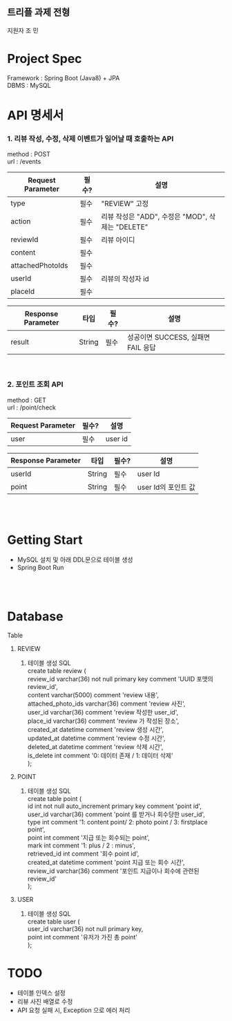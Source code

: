 ## 트리플 과제 전형

지원자 조 민

# Project Spec
Framework : Spring Boot (Java8) + JPA  
DBMS : MySQL

# API 명세서

### 1. 리뷰 작성, 수정, 삭제 이벤트가 일어날 때 호출하는 API

method : POST  
url : /events

|Request Parameter|필수?|설명|
|---|---|---|
| type | 필수 | "REVIEW" 고정|
| action | 필수 | 리뷰 작성은 "ADD", 수정은 "MOD", 삭제는 "DELETE"|
| reviewId | 필수 | 리뷰 아이디|
| content | 필수 | |
| attachedPhotoIds | 필수 | |
| userId | 필수 | 리뷰의 작성자 id |
| placeId | 필수 | |

| Response Parameter | 타입 | 필수? | 설명 |
|---|---|---|---|
| result | String | 필수 | 성공이면 SUCCESS, 실패면 FAIL 응답|

<br>

### 2. 포인트 조회 API

method : GET  
url : /point/check

|Request Parameter|필수?|설명|
|---|---|---|
| user | 필수 | user id |

|Response Parameter| 타입 | 필수?|설명|
|---|---|---|--|
| userId | String | 필수 | user Id |
| point | String | 필수 | user Id의 포인트 값|

<br>
<br>

# Getting Start
- MySQL 설치 및 아래 DDL문으로 테이블 생성
- Spring Boot Run


<br>
<br>

# Database

Table
1. REVIEW
   1. 테이블 생성 SQL  
   create table review (  
	review_id varchar(36) not null primary key comment 'UUID 포맷의 review_id',  
    content varchar(5000) comment 'review 내용',  
    attached_photo_ids varchar(36) comment 'review 사진',  
    user_id varchar(36) comment 'review 작성한 user_id',  
    place_id varchar(36) comment 'review 가 작성된 장소',  
    created_at datetime comment 'review 생성 시간',  
    updated_at datetime comment 'review 수정 시간',  
    deleted_at datetime comment 'review 삭제 시간',  
    is_delete int comment '0: 데이터 존재 / 1: 데이터 삭제'  
);
2. POINT
   1. 테이블 생성 SQL  
   create table point (  
	id int not null auto_increment primary key comment 'point id',  
    user_id varchar(36) comment 'point 를 받거나 회수당한 user_id',  
    type int comment '1: content point/ 2: photo point / 3: firstplace point',  
    point int comment '지급 또는 회수되는 point',  
    mark int comment '1: plus / 2 : minus',  
    retrieved_id int comment '회수 point id',  
    created_at datetime comment 'point 지급 또는 회수 시간',  
    review_id varchar(36) comment '포인트 지급이나 회수에 관련된 review_id'  
);  

3. USER
   1. 테이블 생성 SQL  
   create table user (  
	user_id varchar(36) not null primary key,  
    point int comment '유저가 가진 총 point'  
);



# TODO
- 테이블 인덱스 설정
- 리뷰 사진 배열로 수정
- API 요청 실패 시, Exception 으로 에러 처리
